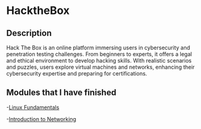 # HacktheBox
<h2>Description</h2>
Hack The Box is an online platform immersing users in cybersecurity and penetration testing challenges. From beginners to experts, it offers a legal and ethical environment to develop hacking skills. With realistic scenarios and puzzles, users explore virtual machines and networks, enhancing their cybersecurity expertise and preparing for certifications.

<h2>Modules that I have finished</h2>

-[Linux Fundamentals](https://academy.hackthebox.com/achievement/badge/a6023ec1-bdf4-11ee-a670-bea50ffe6cb4)

-[Introduction to Networking](https://academy.hackthebox.com/achievement/badge/b88868c0-bdf1-11ee-a670-bea50ffe6cb4)

